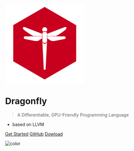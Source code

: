 ![logo](https://raw.githubusercontent.com/Asixa/Dragonfly-docs/master/misc/images/logo.png)

# **Dragonfly**

> A Differentiable, GPU-Friendly Programming Language

* based on LLVM


[Get Started](/en-US/)
[GitHub](https://github.com/Asixa/dragonfly/)
[Dowload](#)

![color](#f0f0f0)
